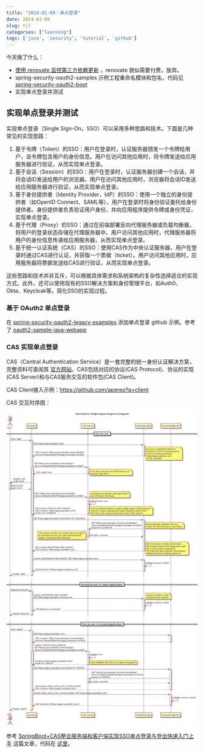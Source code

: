 ```yaml
---
title: "2024-01-09｜单点登录"
date: 2024-01-09
slug: til
categories: ["learning"]
tags: ['java', 'security', 'tutorial', 'github']
---
```


今天做了什么：

- [使用 renovate 监控第三方依赖更新](https://zexo.dev/posts/2020/03/01/keep-your-repo-dependencies-up-to-date-with-renovate/) ，renovate 貌似需要付费，放弃。
- spring-security-oauth2-samples 示例工程重命名模块和包名，代码见 [spring-security-oauth2-boot](https://github.com/chensoul/spring-security-oauth2-boot) 
- 实现单点登录并测试


## 实现单点登录并测试

实现单点登录（Single Sign-On，SSO）可以采用多种思路和技术。下面是几种常见的实现思路：

1. 基于令牌（Token）的SSO：用户在登录时，认证服务器颁发一个令牌给用户，该令牌包含用户的身份信息。用户在访问其他应用时，将令牌发送给应用服务器进行验证，从而实现单点登录。
2. 基于会话（Session）的SSO：用户在登录时，认证服务器创建一个会话，并将会话ID发送给用户的浏览器。用户在访问其他应用时，浏览器将会话ID发送给应用服务器进行验证，从而实现单点登录。
3. 基于身份提供者（Identity Provider，IdP）的SSO：使用一个独立的身份提供者（如OpenID Connect、SAML等），用户在登录时将身份验证委托给身份提供者。身份提供者负责验证用户身份，并向应用程序提供令牌或身份凭证，实现单点登录。
4. 基于代理（Proxy）的SSO：通过在前端部署反向代理服务器或负载均衡器，将用户的登录状态存储在代理服务器中。用户访问其他应用时，代理服务器将用户的身份信息传递给应用服务器，从而实现单点登录。
5. 基于统一认证系统（CAS）的SSO：使用CAS作为中央认证服务器，用户在登录时通过CAS进行认证，并获取一个票据（ticket）。用户访问其他应用时，应用服务器将票据发送给CAS进行验证，从而实现单点登录。

这些思路和技术并非互斥，可以根据具体需求和系统架构的复杂性选择适合的实现方式。此外，还可以使用现有的SSO解决方案和身份管理平台，如Auth0、Okta、Keycloak等，简化SSO的实现过程。


### 基于 OAuth2 单点登录

在 [spring-security-oauth2-legacy-examples](https://github.com/chensoul/spring-security-oauth2-legacy-examples) 添加单点登录 github 示例。参考了 [oauth2-sample-java-webapp](https://github.com/apereo/oauth2-sample-java-webapp)


### CAS 实现单点登录

CAS（Central Authentication Service）是一套完整的统一身份认证解决方案，完整资料可查阅其 [官方网站](https://www.apereo.org/projects/cas)。CAS包括对应的协议(CAS Protocol)、协议的实现(CAS Server)和与CAS服务交互的软件包(CAS Client)。

CAS Client接入示例：https://github.com/apereo?q=client

CAS 交互时序图：

![img](../../../static/images/cas_flow_diagram.webp)

参考 [SpringBoot+CAS整合服务端和客户端实现SSO单点登录与登出快速入门上手](https://blog.csdn.net/dgfdhgghd/article/details/129321234) 这篇文章，代码在 [这里](https://github.com/chensoul/cas-examples)。
